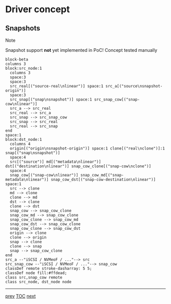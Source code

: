 # Driver concept

## Snapshots

> [!NOTE]
> Snapshot support **not** yet implemented in PoC! Concept tested manually

```mermaid
block-beta
columns 3
block:src_node:1
  columns 3
  space:3
  space:3
  src_real[("source-real\nlinear")] space:1 src_a[("source\nsnapshot-origin")]
  space:3
  src_snap[("snap\nsnapshot")] space:1 src_snap_cow[("snap-cow\nlinear")]
  src_a --> src_real
  src_real --> src_a
  src_snap --> src_snap_cow
  src_snap --> src_real
  src_real --> src_snap
end
space:1
block:dst_node:1
  columns 4
  origin[("origin\nsnapshot-origin")] space:1 clone[("real\nclone")]:1 snap[("snap\nsnapshot")]
  space:4
  src[("source")] md[("metadata\nlinear")] dst[("destination\nlinear")] snap_cow_clone[("snap-cow\nclone")]
  space:4
  snap_cow[("snap-cow\nlinear")] snap_cow_md[("snap-metadata\nlinear")] snap_cow_dst[("snap-cow-destination\nlinear")] space:1
  src --> clone
  md --> clone
  clone --> md
  dst --> clone
  clone --> dst
  snap_cow --> snap_cow_clone
  snap_cow_md --> snap_cow_clone
  snap_cow_clone --> snap_cow_md
  snap_cow_dst --> snap_cow_clone
  snap_cow_clone --> snap_cow_dst
  origin --> clone
  clone --> origin
  snap --> clone
  clone --> snap
  snap --> snap_cow_clone
end
src_a --"iSCSI / NVMeoF / ..."--> src
src_snap_cow --"iSCSI / NVMeoF / ..."--> snap_cow
classDef remote stroke-dasharray: 5 5;
classDef node fill:#ffdead;
class src,snap_cow remote
class src_node, dst_node node
```

---

[prev](008-driver-concept-unsolved.md) [TOC](000-toc.md) [next](010-driver-concept-snap-2.md)
